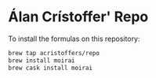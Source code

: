 # Álan Crístoffer' Repo

To install the formulas on this repository:

```bash
brew tap acristoffers/repo
brew install moirai
brew cask install moirai
```
